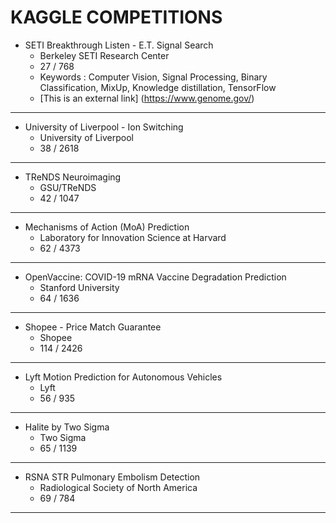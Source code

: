# KAGGLE COMPETITIONS

- SETI Breakthrough Listen - E.T. Signal Search
    - Berkeley SETI Research Center
    - 27 / 768 
    - Keywords : Computer Vision, Signal Processing, Binary Classification, MixUp, Knowledge distillation, TensorFlow
    - [This is an external link] (https://www.genome.gov/)

---

- University of Liverpool - Ion Switching
    - University of Liverpool
    - 38 / 2618
 
---

- TReNDS Neuroimaging
    - GSU/TReNDS
    - 42 / 1047
    
---

- Mechanisms of Action (MoA) Prediction
    - Laboratory for Innovation Science at Harvard
    - 62 / 4373

---

- OpenVaccine: COVID-19 mRNA Vaccine Degradation Prediction
    - Stanford University
    - 64 / 1636
    
---

- Shopee - Price Match Guarantee
    - Shopee
    - 114 / 2426 

---

- Lyft Motion Prediction for Autonomous Vehicles
    - Lyft
    - 56 / 935

---

- Halite by Two Sigma
    - Two Sigma
    - 65 / 1139 

---

- RSNA STR Pulmonary Embolism Detection
    - Radiological Society of North America
    - 69 / 784

---
